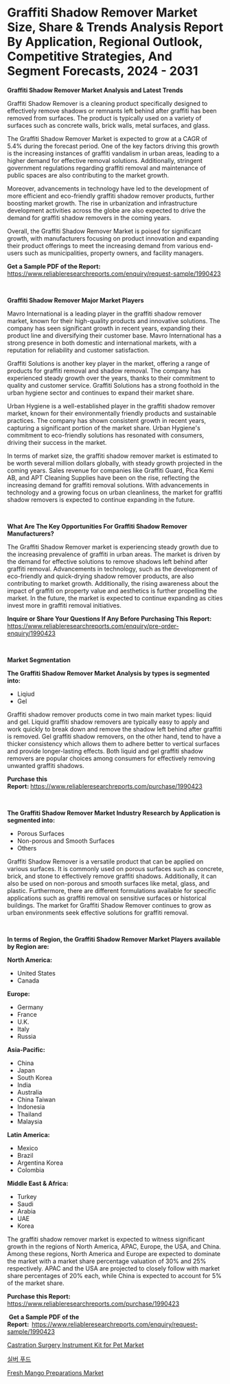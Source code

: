 <p><h1>Graffiti Shadow Remover Market Size, Share & Trends Analysis Report By Application, Regional Outlook, Competitive Strategies, And Segment Forecasts, 2024 - 2031</h1></p><p><strong>Graffiti Shadow Remover Market Analysis and Latest Trends</strong></p>
<p><p>Graffiti Shadow Remover is a cleaning product specifically designed to effectively remove shadows or remnants left behind after graffiti has been removed from surfaces. The product is typically used on a variety of surfaces such as concrete walls, brick walls, metal surfaces, and glass.</p><p>The Graffiti Shadow Remover Market is expected to grow at a CAGR of 5.4% during the forecast period. One of the key factors driving this growth is the increasing instances of graffiti vandalism in urban areas, leading to a higher demand for effective removal solutions. Additionally, stringent government regulations regarding graffiti removal and maintenance of public spaces are also contributing to the market growth.</p><p>Moreover, advancements in technology have led to the development of more efficient and eco-friendly graffiti shadow remover products, further boosting market growth. The rise in urbanization and infrastructure development activities across the globe are also expected to drive the demand for graffiti shadow removers in the coming years.</p><p>Overall, the Graffiti Shadow Remover Market is poised for significant growth, with manufacturers focusing on product innovation and expanding their product offerings to meet the increasing demand from various end-users such as municipalities, property owners, and facility managers.</p></p>
<p><strong>Get a Sample PDF of the Report:&nbsp;</strong> <a href="https://www.reliableresearchreports.com/enquiry/request-sample/1990423">https://www.reliableresearchreports.com/enquiry/request-sample/1990423</a></p>
<p>&nbsp;</p>
<p><strong>Graffiti Shadow Remover Major Market Players</strong></p>
<p><p>Mavro International is a leading player in the graffiti shadow remover market, known for their high-quality products and innovative solutions. The company has seen significant growth in recent years, expanding their product line and diversifying their customer base. Mavro International has a strong presence in both domestic and international markets, with a reputation for reliability and customer satisfaction.</p><p>Graffiti Solutions is another key player in the market, offering a range of products for graffiti removal and shadow removal. The company has experienced steady growth over the years, thanks to their commitment to quality and customer service. Graffiti Solutions has a strong foothold in the urban hygiene sector and continues to expand their market share.</p><p>Urban Hygiene is a well-established player in the graffiti shadow remover market, known for their environmentally friendly products and sustainable practices. The company has shown consistent growth in recent years, capturing a significant portion of the market share. Urban Hygiene's commitment to eco-friendly solutions has resonated with consumers, driving their success in the market.</p><p>In terms of market size, the graffiti shadow remover market is estimated to be worth several million dollars globally, with steady growth projected in the coming years. Sales revenue for companies like Graffiti Guard, Pica Kemi AB, and APT Cleaning Supplies have been on the rise, reflecting the increasing demand for graffiti removal solutions. With advancements in technology and a growing focus on urban cleanliness, the market for graffiti shadow removers is expected to continue expanding in the future.</p></p>
<p>&nbsp;</p>
<p><strong>What Are The Key Opportunities For Graffiti Shadow Remover Manufacturers?</strong></p>
<p><p>The Graffiti Shadow Remover market is experiencing steady growth due to the increasing prevalence of graffiti in urban areas. The market is driven by the demand for effective solutions to remove shadows left behind after graffiti removal. Advancements in technology, such as the development of eco-friendly and quick-drying shadow remover products, are also contributing to market growth. Additionally, the rising awareness about the impact of graffiti on property value and aesthetics is further propelling the market. In the future, the market is expected to continue expanding as cities invest more in graffiti removal initiatives.</p></p>
<p><strong>Inquire or Share Your Questions If Any Before Purchasing This Report:</strong> <a href="https://www.reliableresearchreports.com/enquiry/pre-order-enquiry/1990423">https://www.reliableresearchreports.com/enquiry/pre-order-enquiry/1990423</a></p>
<p>&nbsp;</p>
<p><strong>Market Segmentation</strong></p>
<p><strong>The Graffiti Shadow Remover Market Analysis by types is segmented into:</strong></p>
<p><ul><li>Liqiud</li><li>Gel</li></ul></p>
<p><p>Graffiti shadow remover products come in two main market types: liquid and gel. Liquid graffiti shadow removers are typically easy to apply and work quickly to break down and remove the shadow left behind after graffiti is removed. Gel graffiti shadow removers, on the other hand, tend to have a thicker consistency which allows them to adhere better to vertical surfaces and provide longer-lasting effects. Both liquid and gel graffiti shadow removers are popular choices among consumers for effectively removing unwanted graffiti shadows.</p></p>
<p><strong>Purchase this Report:&nbsp;</strong><a href="https://www.reliableresearchreports.com/purchase/1990423">https://www.reliableresearchreports.com/purchase/1990423</a></p>
<p>&nbsp;</p>
<p><strong>The Graffiti Shadow Remover Market Industry Research by Application is segmented into:</strong></p>
<p><ul><li>Porous Surfaces</li><li>Non-porous and Smooth Surfaces</li><li>Others</li></ul></p>
<p><p>Graffiti Shadow Remover is a versatile product that can be applied on various surfaces. It is commonly used on porous surfaces such as concrete, brick, and stone to effectively remove graffiti shadows. Additionally, it can also be used on non-porous and smooth surfaces like metal, glass, and plastic. Furthermore, there are different formulations available for specific applications such as graffiti removal on sensitive surfaces or historical buildings. The market for Graffiti Shadow Remover continues to grow as urban environments seek effective solutions for graffiti removal.</p></p>
<p>&nbsp;</p>
<p><strong>In terms of Region, the Graffiti Shadow Remover Market Players available by Region are:</strong></p>
<p>
    <p> <strong> North America: </strong>
        <ul>
            <li>United States</li>
            <li>Canada</li>
        </ul>
        </p> 
    <p> <strong> Europe: </strong>
        <ul>
            <li>Germany</li>
            <li>France</li>
            <li>U.K.</li>
            <li>Italy</li>
            <li>Russia</li>
        </ul>
        </p> 
    <p> <strong> Asia-Pacific: </strong>
        <ul>
            <li>China</li>
            <li>Japan</li>
            <li>South Korea</li>
            <li>India</li>
            <li>Australia</li>
            <li>China Taiwan</li>
            <li>Indonesia</li>
            <li>Thailand</li>
            <li>Malaysia</li>
        </ul>
        </p> 
    <p> <strong> Latin America: </strong>
        <ul>
            <li>Mexico</li>
            <li>Brazil</li>
            <li>Argentina Korea</li>
            <li>Colombia</li>
        </ul>
        </p> 
    <p> <strong> Middle East & Africa: </strong>
        <ul>
            <li>Turkey</li>
            <li>Saudi</li>
            <li>Arabia</li>
            <li>UAE</li>
            <li>Korea</li>
        </ul>
    </p>
    </p>
<p><p>The graffiti shadow remover market is expected to witness significant growth in the regions of North America, APAC, Europe, the USA, and China. Among these regions, North America and Europe are expected to dominate the market with a market share percentage valuation of 30% and 25% respectively. APAC and the USA are projected to closely follow with market share percentages of 20% each, while China is expected to account for 5% of the market share.</p></p>
<p><strong>Purchase this Report: </strong><a href="https://www.reliableresearchreports.com/purchase/1990423">https://www.reliableresearchreports.com/purchase/1990423</a></p>
<p>&nbsp;<strong>Get a Sample PDF of the Report:&nbsp;&nbsp;</strong><a href="https://www.reliableresearchreports.com/enquiry/request-sample/1990423">https://www.reliableresearchreports.com/enquiry/request-sample/1990423</a></p>
<p><strong></strong></p>
<p><p><a href="https://issuu.com/reportprime-2/docs/castration-surgery-instrument-kit-for-pet-market-s">Castration Surgery Instrument Kit for Pet Market</a></p><p><a href="https://medium.com/@whitneymurphy1982/%EC%9D%80%EC%83%89-%EC%8B%9D%ED%92%88-%EC%8B%9C%EC%9E%A5-%EB%B6%84%EC%84%9D-%EB%B0%8F-2024%EB%85%84%EB%B6%80%ED%84%B0-2031%EB%85%84%EA%B9%8C%EC%A7%80%EC%9D%98-%EC%98%88%EC%B8%A1-%EB%8D%B0%EC%9D%B4%ED%84%B0-80863255bc50">실버 푸드</a></p><p><a href="https://issuu.com/reportprime-2/docs/fresh-mango-preparations-market-size-2030.pptx">Fresh Mango Preparations Market</a></p></p>